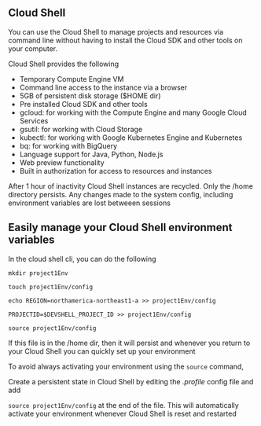 ## Cloud Shell

You can use the Cloud Shell to manage projects and resources via command line without having to install the Cloud SDK and other tools on your computer.

Cloud Shell provides the following
- Temporary Compute Engine VM
- Command line access to the instance via a browser
- 5GB of persistent disk storage ($HOME dir)
- Pre installed Cloud SDK and other tools
- gcloud: for working with the Compute Engine and many Google Cloud Services
- gsutil: for working with Cloud Storage
- kubectl: for working with Google Kubernetes Engine and Kubernetes
- bq: for working with BigQuery
- Language support for Java, Python, Node.js
- Web preview functionality
- Built in authorization for access to resources and instances

After 1 hour of inactivity Cloud Shell instances are recycled. Only the /home directory persists. Any changes made to the system config, including environment variables are lost betweeen sessions

## Easily manage your Cloud Shell environment variables

In the cloud shell cli, you can do the following 

```
mkdir project1Env

touch project1Env/config

echo REGION=northamerica-northeast1-a >> project1Env/config

PROJECTID=$DEVSHELL_PROJECT_ID >> project1Env/config

source project1Env/config

```

If this file is in the /home dir, then it will persist and whenever you return to your Cloud Shell you can quickly set up your environment

To avoid always activating your environment using the ```source``` command,

Create a persistent state in Cloud Shell by editing the *.profile* config file and add 

```source project1Env/config``` at the end of the file. This will automatically activate your environment whenever Cloud Shell is reset and restarted
